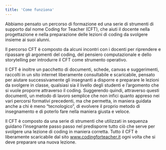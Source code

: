 ```yaml
---
title: 'Come funziona'
---
```


Abbiamo pensato un percorso di formazione ed una serie di strumenti di supporto dal nome Coding for Teacher (CFT), che aiuti il docente nella progettazione e nella preparazione delle lezioni di coding da svolgere insieme ai suoi alunni. 

Il percorso CFT è composto da alcuni incontri con i docenti per riprendere e ripassare gli argomenti del coding, del pensiero computazionale e dello storytelling per introdurre il CFT come strumento operativo. 

Il CFT è inoltre un pacchetto di documenti, schede, canvas e suggerimenti, raccolti in un sito internet liberamente consultabile e scaricabile, pensato per aiutare successivamente gli insegnanti a disporre e preparare le lezioni da svolgere in classe, qualsiasi sia il livello degli studenti e l’argomento che si vuole proporre attraverso il coding. Suggerendo quindi, attraverso questi documenti, un metodo di lavoro semplice che non infici quanto appreso nei vari percorsi formativi precedenti, ma che permetta, in maniera guidata anche a chi è meno “tecnologico”, di evolvere il proprio metodo di insegnamento e di poterlo fare nella maniera giusta e veloce.

Il CFT è composto da una serie di strumenti che utilizzati in sequenza guidano l’insegnante passo passo nel predisporre tutto ciò che serve per svolgere una lezione di coding in maniera corretta. Tutto il CFT è liberamente scaricabile dal sito www.codingforteacher.it ogni volta che si deve preparare una nuova lezione.
